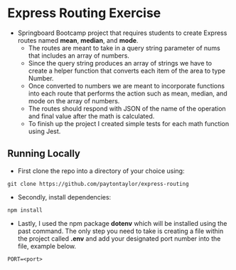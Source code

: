 # Express Routing Exercise
- Springboard Bootcamp project that requires students to create Express routes named __mean__, __median__, and __mode__.
  - The routes are meant to take in a query string parameter of nums that includes an array of numbers.
  - Since the query string produces an array of strings we have to create a helper function that converts each item of the area to type Number.
  - Once converted to numbers we are meant to incorporate functions into each route that performs the action such as mean, median, and mode on the array of numbers.
  - The routes should respond with JSON of the name of the operation and final value after the math is calculated.
  - To finish up the project I created simple tests for each math function using Jest.

## Running Locally
- First clone the repo into a directory of your choice using:
```
git clone https://github.com/paytontaylor/express-routing
```

- Secondly, install dependencies:
```
npm install
```

- Lastly, I used the npm package __dotenv__ which will be installed using the past command. The only step you need to take is creating a file within the project called __.env__ and add your designated port number into the file, example below.
```
PORT=<port>
```

